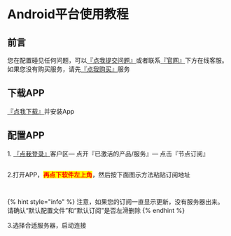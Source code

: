 # Android平台使用教程

## 前言

您在配置碰见任何问题，可以[『点我提交问题』](https://www.lengjiao.me/submitticket.php)或者联系[『官网』](https://www.lengjiao.me)下方在线客服。如果您没有购买服务，请先[『点我购买』](https://www.lengjiao.me/cart.php)服务

## 下载APP

[『点我下载』](https://www.lengjiao.me/LJ.apk)并安装App

## 配置APP

1\. [『点我登录』](https://www.lengjiao.me/clientarea.php)客户区— 点开『已激活的产品/服务』— 点击『节点订阅』

<div align="left">

<figure><img src="https://i.imgtg.com/2022/07/20/rahNj.png" alt=""><figcaption></figcaption></figure>

</div>

2.打开APP，<mark style="color:red;">**再点下软件左上角**</mark>，然后按下面图示方法粘贴订阅地址

<div align="left">

<figure><img src="https://i.imgtg.com/2022/07/20/raFax.png" alt=""><figcaption></figcaption></figure>

</div>

<div align="left">

<figure><img src="https://i.imgtg.com/2022/07/20/rakvX.png" alt=""><figcaption></figcaption></figure>

</div>

{% hint style="info" %}
注意，如果您的订阅一直显示更新，没有服务器出来。请确认“默认配置文件”和“默认订阅”是否左滑删除
{% endhint %}

3.选择合适服务器，启动连接

<div align="left">

<figure><img src="https://i.imgtg.com/2022/07/20/raiEp.png" alt=""><figcaption></figcaption></figure>

</div>
